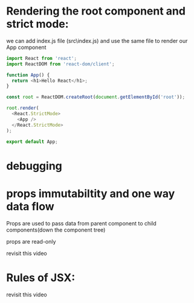 # Rendering the root component and strict mode:

we can add index.js file (src\index.js) and use the same file to render our App component

```ts
import React from 'react';
import ReactDOM from 'react-dom/client';

function App() {
  return <h1>Hello React</h1>;
}

const root = ReactDOM.createRoot(document.getElementById('root'));

root.render(
  <React.StrictMode>
    <App />
  </React.StrictMode>
);

export default App;
```

# debugging

# props immutabiltity and one way data flow

Props are used to pass data from parent component to child components(down the component tree)

props are read-only

revisit this video

# Rules of JSX:

revisit this video
